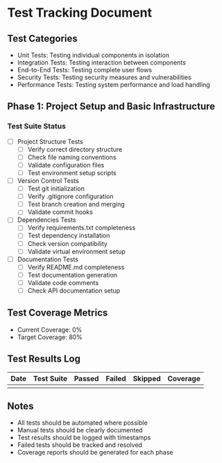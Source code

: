 # Test Tracking Document

## Test Categories
- Unit Tests: Testing individual components in isolation
- Integration Tests: Testing interaction between components
- End-to-End Tests: Testing complete user flows
- Security Tests: Testing security measures and vulnerabilities
- Performance Tests: Testing system performance and load handling

## Phase 1: Project Setup and Basic Infrastructure
### Test Suite Status
- [ ] Project Structure Tests
  - [ ] Verify correct directory structure
  - [ ] Check file naming conventions
  - [ ] Validate configuration files
  - [ ] Test environment setup scripts

- [ ] Version Control Tests
  - [ ] Test git initialization
  - [ ] Verify .gitignore configuration
  - [ ] Test branch creation and merging
  - [ ] Validate commit hooks

- [ ] Dependencies Tests
  - [ ] Verify requirements.txt completeness
  - [ ] Test dependency installation
  - [ ] Check version compatibility
  - [ ] Validate virtual environment setup

- [ ] Documentation Tests
  - [ ] Verify README.md completeness
  - [ ] Test documentation generation
  - [ ] Validate code comments
  - [ ] Check API documentation setup

## Test Coverage Metrics
- Current Coverage: 0%
- Target Coverage: 80%

## Test Results Log
| Date | Test Suite | Passed | Failed | Skipped | Coverage |
|------|------------|---------|---------|----------|-----------|
|      |            |         |         |          |           |

## Notes
- All tests should be automated where possible
- Manual tests should be clearly documented
- Test results should be logged with timestamps
- Failed tests should be tracked and resolved
- Coverage reports should be generated for each phase 